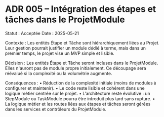 # ADR 005 – Intégration des étapes et tâches dans le ProjetModule

Statut : Acceptée
Date : 2025-05-21

Contexte :
Les entités Étape et Tâche sont hiérarchiquement liées au Projet. Leur gestion pourrait justifier un module dédié à terme, mais dans un premier temps, le projet vise un MVP simple et lisible.

Décision :
Les entités Étape et Tâche seront incluses dans le ProjetModule. Elles n'auront pas de module propre initialement. Ce découpage sera réévalué si la complexité ou la volumétrie augmente.

Conséquences :
• Réduction de la complexité initiale (moins de modules à configurer et maintenir).
• Le code reste lisible et cohérent dans une logique métier centrée sur le projet.
• L’architecture reste évolutive : un StepModule ou TaskModule pourra être introduit plus tard sans rupture.
• La logique métier et les routes liées aux étapes et tâches seront gérées dans les services et contrôleurs du ProjetModule.
